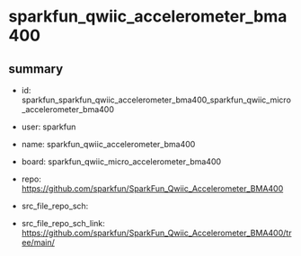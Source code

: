 # sparkfun_qwiic_accelerometer_bma400
 
## summary 
* id: sparkfun_sparkfun_qwiic_accelerometer_bma400_sparkfun_qwiic_micro_accelerometer_bma400
* user: sparkfun
* name: sparkfun_qwiic_accelerometer_bma400
* board: sparkfun_qwiic_micro_accelerometer_bma400
* repo: https://github.com/sparkfun/SparkFun_Qwiic_Accelerometer_BMA400



* src_file_repo_sch: 
* src_file_repo_sch_link: https://github.com/sparkfun/SparkFun_Qwiic_Accelerometer_BMA400/tree/main/




